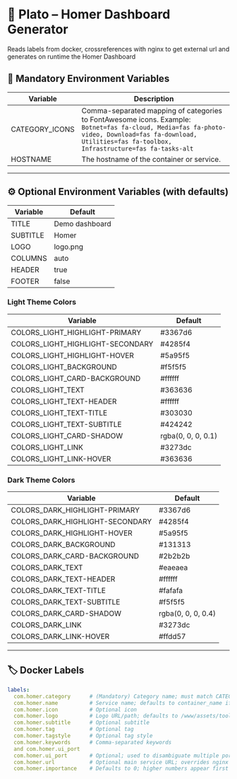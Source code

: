 # 🏺 Plato – Homer Dashboard Generator

Reads labels from docker, crossreferences with nginx to get external url and
generates on runtime the Homer Dashboard

## 🌟 Mandatory Environment Variables

| Variable        | Description                                                                                  |
|-----------------|----------------------------------------------------------------------------------------------|
| CATEGORY_ICONS  | Comma-separated mapping of categories to FontAwesome icons. Example: `Botnet=fas fa-cloud, Media=fas fa-photo-video, Download=fas fa-download, Utilities=fas fa-toolbox, Infrastructure=fas fa-tasks-alt` |
| HOSTNAME        | The hostname of the container or service.                                                   |

---


## ⚙️ Optional Environment Variables (with defaults)

| Variable                          | Default         |
|-----------------------------------|-----------------|
| TITLE                             | Demo dashboard  |
| SUBTITLE                          | Homer           |
| LOGO                              | logo.png        |
| COLUMNS                           | auto            |
| HEADER                            | true            |
| FOOTER                            | false           |

### Light Theme Colors

| Variable                          | Default         |
|-----------------------------------|-----------------|
| COLORS_LIGHT_HIGHLIGHT-PRIMARY    | #3367d6         |
| COLORS_LIGHT_HIGHLIGHT-SECONDARY  | #4285f4         |
| COLORS_LIGHT_HIGHLIGHT-HOVER      | #5a95f5         |
| COLORS_LIGHT_BACKGROUND           | #f5f5f5         |
| COLORS_LIGHT_CARD-BACKGROUND      | #ffffff         |
| COLORS_LIGHT_TEXT                 | #363636         |
| COLORS_LIGHT_TEXT-HEADER          | #ffffff         |
| COLORS_LIGHT_TEXT-TITLE           | #303030         |
| COLORS_LIGHT_TEXT-SUBTITLE        | #424242         |
| COLORS_LIGHT_CARD-SHADOW          | rgba(0, 0, 0, 0.1) |
| COLORS_LIGHT_LINK                 | #3273dc         |
| COLORS_LIGHT_LINK-HOVER           | #363636         |

### Dark Theme Colors

| Variable                          | Default           |
|----------------------------------|-----------------|
| COLORS_DARK_HIGHLIGHT-PRIMARY     | #3367d6         |
| COLORS_DARK_HIGHLIGHT-SECONDARY   | #4285f4         |
| COLORS_DARK_HIGHLIGHT-HOVER       | #5a95f5         |
| COLORS_DARK_BACKGROUND            | #131313         |
| COLORS_DARK_CARD-BACKGROUND       | #2b2b2b         |
| COLORS_DARK_TEXT                  | #eaeaea         |
| COLORS_DARK_TEXT-HEADER           | #ffffff         |
| COLORS_DARK_TEXT-TITLE            | #fafafa         |
| COLORS_DARK_TEXT-SUBTITLE         | #f5f5f5         |
| COLORS_DARK_CARD-SHADOW           | rgba(0, 0, 0, 0.4) |
| COLORS_DARK_LINK                  | #3273dc         |
| COLORS_DARK_LINK-HOVER            | #ffdd57         |


---

## 🏷 Docker Labels

```yaml
labels:
  com.homer.category      # (Mandatory) Category name; must match CATEGORY_ICONS
  com.homer.name          # Service name; defaults to container_name if not provided
  com.homer.icon          # Optional icon
  com.homer.logo          # Logo URL/path; defaults to /www/assets/tools/{name}.png if not provided and com.homer.icon not set
  com.homer.subtitle      # Optional subtitle
  com.homer.tag           # Optional tag
  com.homer.tagstyle      # Optional tag style
  com.homer.keywords      # Comma-separated keywords
  and com.homer.ui_port
  com.homer.ui_port       # Optional; used to disambiguate multiple ports or host-mounted containers
  com.homer.url           # Optional main service URL; overrides nginx search
  com.homer.importance    # Defaults to 0; higher numbers appear first in the category
```
